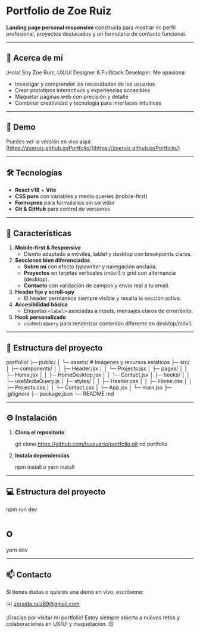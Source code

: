 # Portfolio de Zoe Ruiz

**Landing page personal responsive** construida para mostrar mi perfil profesional, proyectos destacados y un formulario de contacto funcional. 

---

## 🎨 Acerca de mí

¡Hola! Soy Zoe Ruiz, UX/UI Designer & FullStack Developer. Me apasiona:
- Investigar y comprender las necesidades de los usuarios  
- Crear prototipos interactivos y experiencias accesibles  
- Maquetar páginas web con precisión y detalle  
- Combinar creatividad y tecnología para interfaces intuitivas  

---

## 🚀 Demo

Puedes ver la versión en vivo aquí:  
[https://zoeruiz.github.io/Portfolio/](https://zoeruiz.github.io/Portfolio/)

---

## 🛠️ Tecnologías

- **React v18** + **Vite**  
- **CSS puro** con variables y media queries (mobile-first)  
- **Formspree** para formularios sin servidor  
- **Git & GitHub** para control de versiones  

---

## 🌟 Características

1. **Mobile-first & Responsive**  
   - Diseño adaptado a móviles, tablet y desktop con breakpoints claros.  
2. **Secciones bien diferenciadas**  
   - **Sobre mí** con efecto *typewriter* y navegación anclada.  
   - **Proyectos** en tarjetas verticales (móvil) o grid con alternancia (desktop).  
   - **Contacto** con validación de campos y envío real a tu email.  
3. **Header fijo y scroll-spy**  
   - El header permanece siempre visible y resalta la sección activa.  
4. **Accesibilidad básica**  
   - Etiquetas `<label>` asociadas a inputs, mensajes claros de error/éxito.  
5. **Hook personalizado**  
   - `useMediaQuery` para renderizar contenido diferente en desktop/móvil.  

---

## 📂 Estructura del proyecto

portfolio/
├─ public/
│ └─ assets/ # Imágenes y recursos estáticos
├─ src/
│ ├─ components/
│ │ ├─ Header.jsx
│ │ └─ Projects.jsx
│ ├─ pages/
│ │ ├─ Home.jsx
│ │ ├─ HomeDesktop.jsx
│ │ └─ Contact.jsx
│ ├─ hooks/
│ │ └─ useMediaQuery.js
│ ├─ styles/
│ │ ├─ Header.css
│ │ ├─ Home.css
│ │ ├─ Projects.css
│ │ └─ Contact.css
│ ├─ App.jsx
│ └─ main.jsx
├─ .gitignore
├─ package.json
└─ README.md

---

## ⚙️ Instalación

1. **Clona el repositorio**  
   
   git clone https://github.com/tuusuario/portfolio.git
   cd portfolio

2. **Instala dependencias**  
   
   npm install
 o
   yarn install

---

## 💻 Estructura del proyecto

npm run dev
# o
yarn dev

---

## 📫 Contacto

Si tienes dudas o quieres una demo en vivo, escríbeme:

✉️ zoraida.ruiz89@gmail.com

¡Gracias por visitar mi portfolio!
Estoy siempre abierta a nuevos retos y colaboraciones en UX/UI y maquetación. 😊
